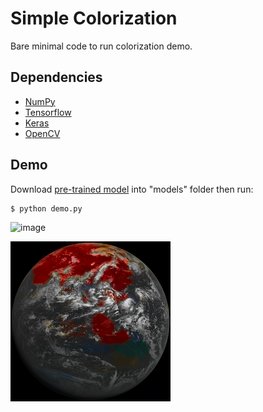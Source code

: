 # Simple Colorization

Bare minimal code to run colorization demo.

## Dependencies
- [NumPy](http://docs.scipy.org/doc/numpy-1.10.1/user/install.html)
- [Tensorflow](https://www.tensorflow.org/versions/r0.8/get_started/os_setup.html)
- [Keras](https://keras.io/#installation)
- [OpenCV](https://opencv-python-tutroals.readthedocs.io/en/latest/)

## Demo
Download [pre-trained model](https://github.com/foamliu/Simple-Colorization/releases/download/v1.0/model.08-5.7380.hdf5) into "models" folder then run:

```bash
$ python demo.py
```

![image](https://github.com/foamliu/Simple-Colorization/raw/master/images/sample.png)

![image](https://github.com/foamliu/Simple-Colorization/raw/master/images/output.png)